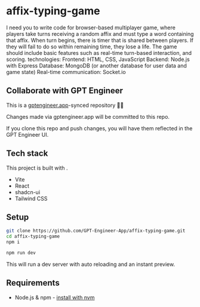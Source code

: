 # affix-typing-game

I need you to write code for browser-based multiplayer game, where players take turns receiving a random affix and must type a word containing that affix. When turn begins, there is timer that is shared between players. If they will fail to do so within remaining time, they lose a life. The game should include basic features such as real-time turn-based interaction, and scoring.
technologies:
Frontend: HTML, CSS, JavaScript
Backend: Node.js with Express
Database: MongoDB (or another database for user data and game state)
Real-time communication: Socket.io

## Collaborate with GPT Engineer

This is a [gptengineer.app](https://gptengineer.app)-synced repository 🌟🤖

Changes made via gptengineer.app will be committed to this repo.

If you clone this repo and push changes, you will have them reflected in the GPT Engineer UI.

## Tech stack

This project is built with .

- Vite
- React
- shadcn-ui
- Tailwind CSS

## Setup

```sh
git clone https://github.com/GPT-Engineer-App/affix-typing-game.git
cd affix-typing-game
npm i
```

```sh
npm run dev
```

This will run a dev server with auto reloading and an instant preview.

## Requirements

- Node.js & npm - [install with nvm](https://github.com/nvm-sh/nvm#installing-and-updating)
